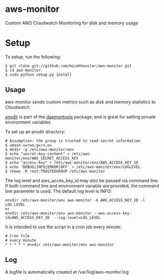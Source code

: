 aws-monitor
===========

Custom AWS Cloudwatch Monitoring for disk and memory usage


Setup
=====

To setup, run the following:

```
$ git clone git://github.com/micahhausler/aws-monitor.git
$ cd aws-monitor 
$ sudo python setup.py install
```

Usage
------
aws-monitor sends custom metrics such as disk and memory statistics to Cloudwatch

[envdir](http://cr.yp.to/daemontools/envdir.html) is part of the [daemontools](http://cr.yp.to/daemontools) package, and is great for setting private environment variables.

To set up an envdir directory:

```
# Assumption: the group is trusted to read secret information
$ umask u=rwx,g=rx,o=
$ mkdir -p /etc/aws-monitor/env
$ echo "secret-key-content" > /etc/aws-monitor/env/AWS_SECRET_ACCESS_KEY
$ echo "access-key" > /etc/aws-monitor/env/AWS_ACCESS_KEY_ID
$ echo 'DEBUG|INFO|ERROR|OFF' > /etc/aws-monitor/env/LOGLEVEL
$ chown -R root:TRUSTEDGROUP /etc/aws-monitor
```

The log level and aws_acces_key_id may also be passed via command line. If both command line and environment variable are provided, the command line parameter is used. The default log level is INFO:

```
envdir /etc/aws-monitor/env aws-monitor -k AWS_ACCESS_KEY_ID -l LOG_LEVEL
or
envdir /etc/aws-monitor/env aws-monitor --aws-access-key-id=AWS_ACCESS_KEY_ID  --log-level=LOG_LEVEL
```


It is intended to use the script in a cron job every minute:

```
# Cron file
# every minute
* * * * * envdir /etc/aws-monitor/env aws-monitor
```

Log
---

A logfile is automatically created at /var/log/aws-monitor.log
